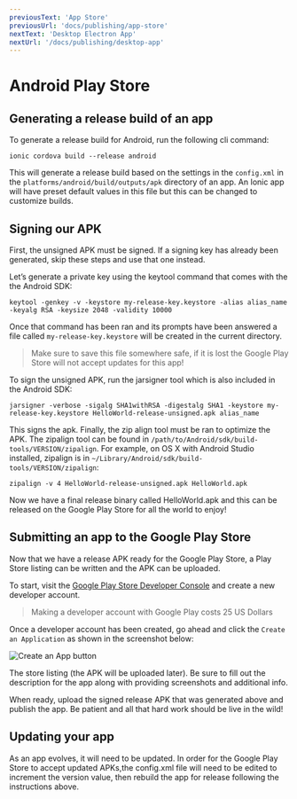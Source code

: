 ```yaml
---
previousText: 'App Store'
previousUrl: 'docs/publishing/app-store'
nextText: 'Desktop Electron App'
nextUrl: '/docs/publishing/desktop-app'
---
```


# Android Play Store


## Generating a release build of an app

To generate a release build for Android, run the following cli command:

`ionic cordova build --release android`

This will generate a release build based on the settings in the `config.xml` in the `platforms/android/build/outputs/apk` directory of an app. An Ionic app will have preset default values in this file but this can be changed to customize builds.

## Signing our APK

First, the unsigned APK must be signed. If a signing key has already been generated, skip these steps and use that one instead.

Let’s generate a private key using the keytool command that comes with the the Android SDK:

```
keytool -genkey -v -keystore my-release-key.keystore -alias alias_name -keyalg RSA -keysize 2048 -validity 10000
```

Once that command has been ran and its prompts have been answered a file called `my-release-key.keystore` will be created in the current directory.

<blockquote>
  <p>Make sure to save this file somewhere safe, if it is lost the Google Play Store will not accept updates for this app!</p>
</blockquote>

To sign the unsigned APK, run the jarsigner tool which is also included in the Android SDK:

```
jarsigner -verbose -sigalg SHA1withRSA -digestalg SHA1 -keystore my-release-key.keystore HelloWorld-release-unsigned.apk alias_name
```

This signs the apk. Finally, the zip align tool must be ran to optimize the APK. The zipalign tool can be found in `/path/to/Android/sdk/build-tools/VERSION/zipalign`. For example, on OS X with Android Studio installed, zipalign is in `~/Library/Android/sdk/build-tools/VERSION/zipalign`:

`zipalign -v 4 HelloWorld-release-unsigned.apk HelloWorld.apk`

Now we have a final release binary called HelloWorld.apk and this can be released on the Google Play Store for all the world to enjoy!

## Submitting an app to the Google Play Store

Now that we have a release APK ready for the Google Play Store, a Play Store listing can be written and the APK can be uploaded.

To start, visit the [Google Play Store Developer Console](https://play.google.com/apps/publish) and create a new developer account.

<blockquote>
  <p>Making a developer account with Google Play costs 25 US Dollars</p>
</blockquote>

Once a developer account has been created, go ahead and click the `Create an Application` as shown in the screenshot below:

![Create an App button](../assets/img/publishing/newAppGPlay.png)

The store listing (the APK will be uploaded later). Be sure to fill out the description for the app along with providing screenshots and additional info.

When ready, upload the signed release APK that was generated above and publish the app. Be patient and all that hard work should be live in the wild!

## Updating your app

As an app evolves, it will need to be updated. In order for the Google Play Store to accept updated APKs,the config.xml file will need to be edited to increment the version value, then rebuild the app for release following the instructions above.

<!--<blockquote> TODO Justin: working on this with Matt
  Want to have instant updates of all client side code? Check out <a href="https://ionicframework.com/pwa" target="_blank">Ionic Pro</a>
</blockquote>-->
